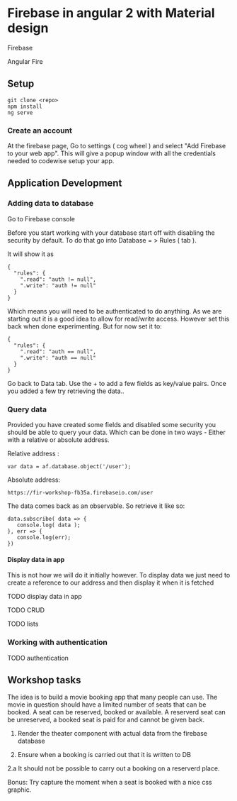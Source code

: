 # Firebase in angular 2 with Material design

Firebase

Angular Fire

## Setup

```
git clone <repo>
npm install
ng serve
```

### Create an account

At the firebase page, Go to settings ( cog wheel ) and select "Add Firebase to your web app". This will give a popup window with all the credentials needed to codewise setup your app.

## Application Development

### Adding data to database

Go to Firebase console

Before you start working with your database start off with disabling the security by default. To do that go into Database = > Rules ( tab ). 

It will show it as 

```
{
  "rules": {
    ".read": "auth != null",
    ".write": "auth != null"
  }
}
```

Which means you will need to be authenticated to do anything. As we are starting out it is a good idea to allow for read/write access. However set this back when done experimenting. But for now set it to:

```
{
  "rules": {
    ".read": "auth == null",
    ".write": "auth == null"
  }
}
```

Go back to Data tab. Use the + to add a few fields as key/value pairs. Once you added a few try retrieving the data..

### Query data

Provided you have created some fields and disabled some security you should be able to query your data. Which can be done in two ways - Either with a relative or absolute address.

Relative address : 

```
var data = af.database.object('/user');
```

Absolute address:

```
https://fir-workshop-fb35a.firebaseio.com/user
```

The data comes back as an observable. So retrieve it like so:

```
data.subscribe( data => {
   console.log( data );
}, err => {
   console.log(err);
})
```

#### Display data in app

This is not how we will do it initially however. To display data we just need to create a reference to our address and then display it when it is fetched

TODO  display data in app

TODO CRUD

TODO lists

### Working with authentication

TODO authentication

## Workshop tasks

The idea is to build a movie booking app that many people can use. The movie in question should have a limited number of seats that can be booked. A seat can be reserved, booked or available. A reserverd seat can be unreserved, a booked seat is paid for and cannot be given back. 

1. Render the theater component with actual data from the firebase database

2. Ensure when a booking is carried out that it is written to DB

2.a It should not be possible to carry out a booking on a reserverd place.

Bonus:
Try capture the moment when a seat is booked with a nice css graphic.